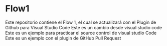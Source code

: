 # Flow1
Este repositorio contiene el Flow 1, el cual se actualizará con el Plugin de Github para Visual Studio Code
Este es un cambio desde visual studio code
Este es un ejemplo para practicar el source control de visual studio Code
Este es un ejemplo con el plugin de GitHub Pull Request